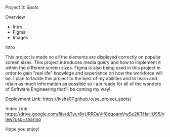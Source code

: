 Project 3: Spots

Overview

- Intro
- Figma
- Images

Intro

This project is made so all the elements are displayed correctly on popular screen sizes. This project introduces media query and how to implement it within the different screen sizes. Figma is also being used in this project in order to gain "real life" knowlege and experience on how the workforce will be. I plan to tackle this project to the best of my abilities and to learn and retain as much information as possible so I am ready for all of the wonders of Software Engineering that'll be coming my way!

Deployment Link: https://kisha07.github.io/se_project_spots/

Video Link: https://drive.google.com/file/d/1yur8vURROeVif8dqoamVwSe2KTHaHU95/view?usp=sharing

Hope you enjoy!
